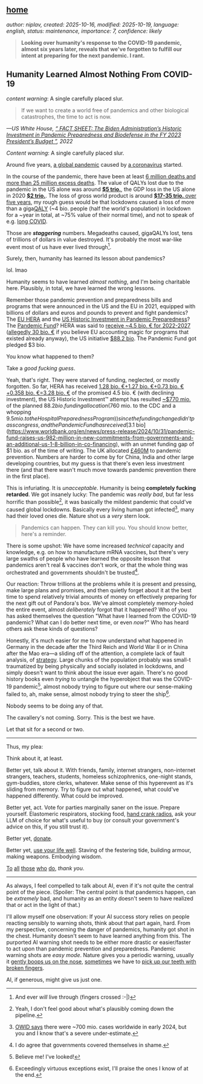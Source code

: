 [home](./index.md)
-------------------

*author: niplav, created: 2025-10-16, modified: 2025-10-19, language: english, status: maintenance, importance: 7, confidence: likely*

> __Looking over humanity's response to the COVID-19 pandemic, almost
six years later, reveals that we've forgotten to fulfill our intent at
preparing for the next pandemic. I rant.__

Humanity Learned Almost Nothing From COVID-19
----------------------------------------------

*content warning*: A single carefully placed slur.

> If we want to create a world free of pandemics and other biological
catastrophes, the time to act is now.

*—US White House, [“ FACT SHEET: The Biden Administration’s Historic Investment in Pandemic Preparedness and Biodefense in the FY 2023 President’s Budget ”](https://bidenwhitehouse.archives.gov/briefing-room/statements-releases/2022/03/28/fact-sheet-the-biden-administrations-historic-investment-in-pandemic-preparedness-and-biodefense-in-the-fy-2023-presidents-budget/), 2022*

*Content warning*: A single carefully placed slur.

Around five years, [a global
pandemic](https://en.wikipedia.org/wiki/COVID-19_pandemic) caused by
[a coronavirus](https://en.wikipedia.org/wiki/SARS-Cov-2) started.

In the course of the pandemic, there have been at
least [6 million deaths and more than 25 million excess
deaths](https://en.wikipedia.org/wiki/COVID-19_pandemic_deaths). The
value of QALYs lost due to the pandemic in the US alone was around [**\$5
trio.**](https://ifp.org/weighing-the-cost-of-the-pandemic/#lives-lost),
the GDP loss in the US alone in 2020 [**\$2
trio.**](https://ifp.org/weighing-the-cost-of-the-pandemic/#gdp-loss).
The loss of gross world product is around [**\$17-35 trio.** over five
years](https://www.sciencedirect.com/science/article/pii/S0264999323003632#sec5),
my rough guess would be that lockdowns caused a loss of more than a
giga[QALY](https://en.wikipedia.org/wiki/Quality-Adjusted_Life_Year)
(~4 bio. people (half the world's population) in lockdown for a ~year
in total, at ~75% value of their normal time), and not to speak of e.g.
[long COVID](https://en.wikipedia.org/wiki/Long-COVID).

Those are **_staggering_** numbers. Megadeaths caused, gigaQALYs lost,
tens of trillions of dollars in value destroyed. It's probably the most
war-like event most of us have ever lived through[^hope].

[^hope]: And ever *will* live through (fingers crossed :-|)

Surely, then, humanity has learned its lesson about pandemics?

lol. lmao

Humanity seems to have learned *almost nothing*, and I'm being charitable
here. Plausibly, in total, we have learned the wrong lessons.

Remember those pandemic prevention and preparedness bills and programs
that were announced in the US and the EU in 2021, equipped with billions
of dollars and euros and pounds to prevent and fight pandemics? The [EU
HERA](https://en.wikipedia.org/wiki/Health_Emergency_Preparedness_and_Response_Authority)
and the [US Historic Investment in Pandemic
Preparedness](https://bidenwhitehouse.archives.gov/briefing-room/statements-releases/2022/03/28/fact-sheet-the-biden-administrations-historic-investment-in-pandemic-preparedness-and-biodefense-in-the-fy-2023-presidents-budget/)?
The [Pandemic Fund](https://www.thepandemicfund.org/)?
HERA was said to [receive ~4.5 bio. € for
2022-2027](https://health.ec.europa.eu/health-emergency-preparedness-and-response-hera/funding-and-opportunities_en)
([allegedly 30 bio.
€](https://eufundingoverview.be/funding/health-emergency-preparedness-and-response-authority-hera)
if you believe EU accounting magic
for programs that existed already anyway), the US initiative [$88.2
bio](https://bidenwhitehouse.archives.gov/briefing-room/statements-releases/2022/03/28/fact-sheet-the-biden-administrations-historic-investment-in-pandemic-preparedness-and-biodefense-in-the-fy-2023-presidents-budget/).
The Pandemic Fund got pledged $3 bio.

You know what happened to them?

Take a *good fucking guess*.

Yeah, that's right. They were starved of funding,
neglected, or mostly forgotten. So far, HERA has received
[1.28 bio. €+1.27 bio. €+0.73 bio. €+0.358 bio. €=3.28 bio.
€](https://health.ec.europa.eu/document/download/06895ccf-03d8-43b9-9c24-c4aa03c84b8a_en?filename=hera_c_2025_1851_annex_en.pdf)
of the promised 4.5 bio. € (with declining
investment), the US Historic Investment™ attempt has resulted [~$770
mio.](https://www.aamc.org/advocacy-policy/washington-highlights/biden-signs-fy-23-omnibus-increases-research-health-workforce)
of the planned $88.2 bio. funding allocation
($760 mio. to the CDC and a whopping $9.5 mio. to
the Hospital Preparedness Program)) since the funding
change didn't pass congress, and the Pandemic Fund has received [$3.1
bio](https://www.worldbank.org/en/news/press-release/2024/10/31/pandemic-fund-raises-us-982-million-in-new-commitments-from-governments-and-an-additional-us-1-8-billion-in-co-financing),
with an unmet funding gap of $1
bio. as of the time of writing. The UK allocated
[£460M](https://www.kingsfund.org.uk/insight-and-analysis/long-reads/autumn-budget-2024-health-and-care)
to pandemic prevention.  Numbers are harder to come by for China, India
and other large developing countries, but my guess is that there's even
less investment there (and that there wasn't much move towards pandemic
prevention there in the first place).

This is infuriating. It is *unacceptable*. Humanity is being __completely
fucking retarded__. We got insanely lucky: The pandemic was *really bad*,
but far less horrific than possible[^gulp], it was basically the mildest
pandemic that could've caused global lockdowns. Basically every living
human got infected[^estimate], many had their loved ones die. Nature
shot us a *very* stern look.

> Pandemics can happen. They can kill you. You should know better,
here's a reminder.

[^gulp]: Yeah, I don't feel good about what's plausibly coming down the pipeline.

[^estimate]: [OWID says](https://ourworldindata.org/coronavirus) there were ~700 mio. cases worldwide in early 2024, but you and I know that's a severe under-estimate.

There is some upshot: We have some increased *technical* capacity and knowledge, e.g. on how to manufacture mRNA vaccines, but there's very large swaths of people who have learned the opposite lesson that pandemics aren't real & vaccines don't work, or that the whole thing was orchestrated and governments shouldn't be trusted[^trust].

[^trust]: I do agree that governments covered themselves in shame.

Our reaction: Throw trillions at the problems while it is present and
pressing, make large plans and promises, and then quietly forget about
it at the best time to spend relatively trivial amounts of money on
effectively preparing for the next gift out of Pandora's box. We've
almost completely memory-holed the entire event, almost *deliberately*
forgot that it happened? Who of you has asked themselves the question
"What have I learned from the COVID-19 pandemic? What can I do better next
time, or even *now*?" Who has heard others ask these kinds of questions?

Honestly, it's much easier for me to now understand
what happened in Germany in the decade after the Third
Reich and World War II or in China after the Mao era—a
sliding off of the attention, a complete lack of fault analysis, of
[strategy](https://www.lesswrong.com/posts/PBRWb2Em5SNeWYwwB/humans-are-not-automatically-strategic).
Large chunks of the population probably was small-t traumatized
by being physically and socially isolated in lockdowns, and simply
doesn't want to think about the issue ever again.  There's no good
history books even *trying* to untangle the hyperobject that was the
COVID-19 pandemic[^believe], almost nobody trying to figure out where
our sense-making failed to, ah, make sense, almost nobody trying to
steer the ship[^acknowledge].

[^believe]: Believe me! I've looked!

[^acknowledge]: Exceedingly virtuous exceptions exist, I'll praise the ones I know of at the end.

Nobody seems to be doing any of that.

The cavallery's not coming. Sorry. This is the best we have.

Let that sit for a second or two.

--------------------------

Thus, my plea:

Think about it, at least.

Better yet, talk about it. With friends, family, internet strangers,
non-internet strangers, teachers, students, homeless schizophrenics,
one-night stands, gym-buddies, store clerks, whatever. Make sense of this
hyperevent as it's sliding from memory. Try to figure out what happened,
what could've happened differently. What could be improved.

Better yet, act. Vote for parties marginally saner on the issue. Prepare
yourself. Elastomeric respirators, stocking food, [hand crank
radios](https://en.wikipedia.org/wiki/Crank_radio), ask your LLM of choice
for what's useful to buy (or consult your government's advice on this,
if you still trust it).

Better yet,
[donate](https://www.givingwhatwecan.org/cause-areas/reducing-global-catastrophic-risks/biosecurity#what-are-the-best-biosecurity-charities-organisations-and-funds).

Better yet, [use your life
well](https://80000hours.org/problem-profiles/preventing-catastrophic-pandemics/).
Staving of the festering tide, building armour, making weapons. Embodying
wisdom.

[To](https://en.wikipedia.org/wiki/Coalition_for_Epidemic_Preparedness_Innovations)
[all](https://en.wikipedia.org/wiki/Johns_Hopkins_Center_for_Health_Security)
[those](https://www.openphilanthropy.org/focus/biosecurity-pandemic-preparedness/)
[who](https://securebio.org/)
[do](https://en.wikipedia.org/wiki/Nuclear_Threat_Initiative), *thank
you*.

--------------------

As always, I feel compelled to talk about AI, even if it's not quite the
central point of the piece. (Spoiler: The central point is that pandemics
happen, can be *extremely* bad, and humanity as an entity doesn't seem
to have realized that or act in the light of that.)

I'll allow myself one observation: If your AI success story relies
on people reacting sensibly to warning shots, think about that
part again, hard. From my perspective, concerning the danger of
pandemics, humanity got shot in the chest. Humanity doesn't seem
to have learned anything from this. The purported AI warning shot
needs to be either more drastic or easier/faster to act upon than
pandemic prevention and preparedness. Pandemic warning shots are
*easy mode*. Nature gives you a periodic warning, usually it [gently
boops us on the nose](https://en.wikipedia.org/wiki/Common_Cold),
[sometimes](https://en.wikipedia.org/wiki/Black_death)
we have to [pick up our teeth with broken
fingers](https://youtu.be/K0cx4d8XkQ0?si=kKL5EMI8w6CsptMz).

AI, if generous, might give us just one.
